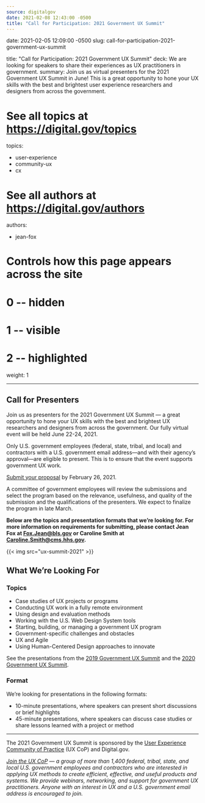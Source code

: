 ```yaml
---
source: digitalgov
date: 2021-02-08 12:43:00 -0500
title: "Call for Participation: 2021 Government UX Summit"
---
```

date: 2021-02-05 12:09:00 -0500
slug: call-for-participation-2021-government-ux-summit

title: "Call for Participation: 2021 Government UX Summit"
deck: We are looking for speakers to share their experiences as UX practitioners in government.
summary: Join us as virtual presenters for the 2021 Government UX Summit in June! This is a great opportunity to hone your UX skills with the best and brightest user experience researchers and designers from across the government.

# See all topics at https://digital.gov/topics
topics:
  - user-experience
  - community-ux
  - cx

# See all authors at https://digital.gov/authors
authors:
  - jean-fox

# Controls how this page appears across the site
# 0 -- hidden
# 1 -- visible
# 2 -- highlighted
weight: 1

---

## Call for Presenters

Join us as presenters for the 2021 Government UX Summit — a great opportunity to hone your UX skills with the best and brightest UX researchers and designers from across the government.  Our fully virtual event will be held June 22-24, 2021.

Only U.S. government employees (federal, state, tribal, and local) and contractors with a U.S. government email address—and with their agency’s approval—are eligible to present. This is to ensure that the event supports government UX work.

[Submit your proposal](https://docs.google.com/forms/d/e/1FAIpQLScH8C3t9vUHLVcMxvUbYL0M_nwk_6-d9HayLS39iFdCdEQMRA/viewform) by February 26, 2021.

A committee of government employees will review the submissions and select the program based on the relevance, usefulness, and quality of the submission and the qualifications of the presenters. We expect to finalize the program in late March.

**Below are the topics and presentation formats that we’re looking for. For more information on requirements for submitting, please contact Jean Fox at [Fox.Jean@bls.gov](mailto:Fox.Jean@bls.gov) or Caroline Smith at [Caroline.Smith@cms.hhs.gov](mailto:Caroline.Smith@cms.hhs.gov).**

{{< img src="ux-summit-2021" >}}

## What We’re Looking For

### Topics

* Case studies of UX projects or programs
* Conducting UX work in a fully remote environment
* Using design and evaluation methods
* Working with the U.S. Web Design System tools
* Starting, building, or managing a government UX program
* Government-specific challenges and obstacles
* UX and Agile
* Using Human-Centered Design approaches to innovate

See the presentations from the [2019 Government UX Summit](https://digital.gov/event/2019/05/15/2019-government-ux-summit/) and the [2020 Government UX Summit](https://digital.gov/event/2020/07/28/2020-government-ux-summit/).

### Format

We’re looking for presentations in the following formats:

* 10-minute presentations, where speakers can present short discussions or brief highlights
* 45-minute presentations, where speakers can discuss case studies or share lessons learned with a project or method

- - -

The 2021 Government UX Summit is sponsored by the [User Experience Community of Practice](https://digital.gov/communities/user-experience/) (UX CoP) and Digital.gov.

*[Join the UX CoP](https://digital.gov/communities/user-experience/) — a group of more than 1,400 federal, tribal, state, and local U.S. government employees and contractors who are interested in applying UX methods to create efficient, effective, and useful products and systems. We provide webinars, networking, and support for government UX practitioners. Anyone with an interest in UX and a U.S. government email address is encouraged to join.*
